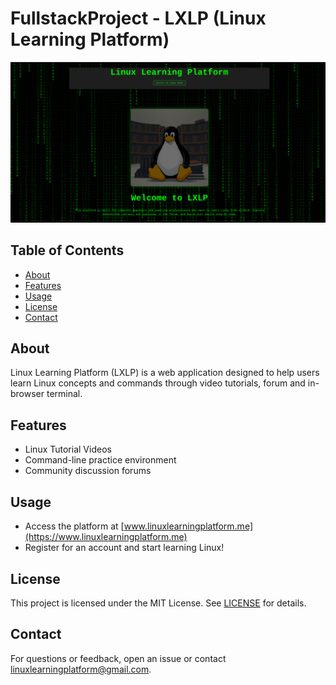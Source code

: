 # FullstackProject - LXLP (Linux Learning Platform)
![LXLP Frontpage](LXLP.png)

## Table of Contents

- [About](#about)
- [Features](#features)
- [Usage](#usage)
- [License](#license)
- [Contact](#contact)

## About

Linux Learning Platform (LXLP) is a web application designed to help users learn Linux concepts and commands through video tutorials, forum and in-browser terminal.

## Features

- Linux Tutorial Videos
- Command-line practice environment
- Community discussion forums

## Usage

- Access the platform at [www.linuxlearningplatform.me](https://www.linuxlearningplatform.me)
- Register for an account and start learning Linux!

## License

This project is licensed under the MIT License. See [LICENSE](LICENSE) for details.

## Contact

For questions or feedback, open an issue or contact [linuxlearningplatform@gmail.com](mailto:linuxlearningplatform@gmail.com).
